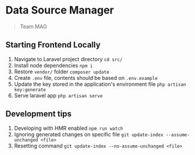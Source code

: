# Data Source Manager

> Team MAG

## Starting Frontend Locally
1. Navigate to Laravel project directory `cd src/`
2. Install node dependencies `npm i`
3. Restore `vendor/` folder `composer update`
4. Create `.env` file, contents should be based on `.env.example`
5. Update the key stored in the application's environment file `php artisan key:generate`
6. Serve laravel app `php artisan serve`

## Development tips
1. Developing with HMR enabled `npm run watch`
2. Ignoring generated changes on specific file `git update-index --assume-unchanged <file>`
3. Resetting command `git update-index --no-assume-unchanged <file>`
